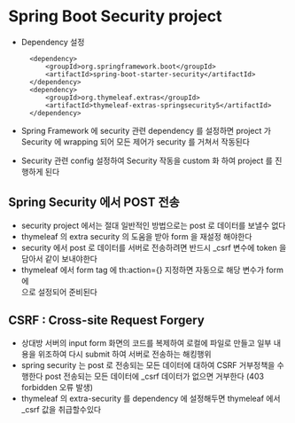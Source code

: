 # Spring Boot Security project

* Dependency 설정

        <dependency>
            <groupId>org.springframework.boot</groupId>
            <artifactId>spring-boot-starter-security</artifactId>
        </dependency>
        <dependency>
            <groupId>org.thymeleaf.extras</groupId>
            <artifactId>thymeleaf-extras-springsecurity5</artifactId>
        </dependency>

* Spring Framework 에 security 관련 dependency 를 설정하면 project 가   
 Security 에 wrapping 되어 모든 제어가 security 를 거쳐서 작동된다
* Security 관련 config 설정하여 Security 작동을 custom 화 하여 project 를 진행하게 된다

## Spring Security 에서 POST 전송
* security project 에서는 절대 일반적인 방법으로는 post 로 데이터를 보낼수 없다
* thymeleaf 의 extra security 의 도움을 받아 form 을 재설정 해야한다
* security 에서 post 로 데이터를 서버로 전송하려면 반드시 _csrf 변수에 token 을 담아서
 같이 보내야한다
* thymeleaf 에서 form tag 에 th:action={} 지정하면 자동으로 해당 변수가 form 에  
  <input type=hidden>으로 설정되어 준비된다

## CSRF : Cross-site Request Forgery 
* 상대방 서버의 input form 화면의 코드를 복제하여 로컬에 파일로 만들고
 일부 내용을 위조하여 다시 submit 하여 서버로 전송하는 해킹행위
* spring security 는 post 로 전송되는 모든 데이터에 대하여 CSRF 거부정책을 수행한다
  post 전송되는 모든 데이터에 _csrf 데이터가 없으면 거부한다 (403 forbidden 오류 발생)
* thymeleaf 의 extra-security 를 dependency 에 설정해두면 thymeleaf 에서 _csrf 값을 취급할수있다 

 
